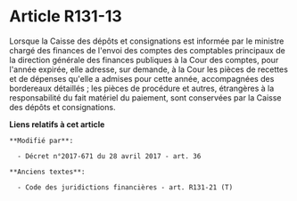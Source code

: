 # Article R131-13

Lorsque la Caisse des dépôts et consignations est informée par le ministre chargé des finances de l'envoi des comptes des
comptables principaux de la direction générale des finances publiques à la Cour des comptes, pour l'année expirée, elle
adresse, sur demande, à la Cour les pièces de recettes et de dépenses qu'elle a admises pour cette année, accompagnées des
bordereaux détaillés ; les pièces de procédure et autres, étrangères à la responsabilité du fait matériel du paiement, sont
conservées par la Caisse des dépôts et consignations.

**Liens relatifs à cet article**

	**Modifié par**:

	  - Décret n°2017-671 du 28 avril 2017 - art. 36

	**Anciens textes**:

	  - Code des juridictions financières - art. R131-21 (T)
